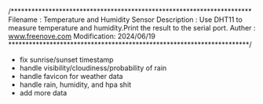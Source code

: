 /**********************************************************************
  Filename    : Temperature and Humidity Sensor
  Description : Use DHT11 to measure temperature and humidity.Print the result to the serial port.
  Auther      : www.freenove.com
  Modification: 2024/06/19
**********************************************************************/

- fix sunrise/sunset timestamp
- handle visibility/cloudiness/probability of rain
- handle favicon for weather data
- handle rain, humidity, and hpa shit 
- add more data 